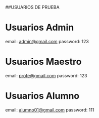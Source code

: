 ##USUARIOS DE PRUEBA

# Usuarios Admin
email: admin@gmail.com
password: 123

# Usuarios Maestro
email: profe@gmail.com
password: 123

# Usuarios Alumno
email: alumno01@gmail.com
password: 111

